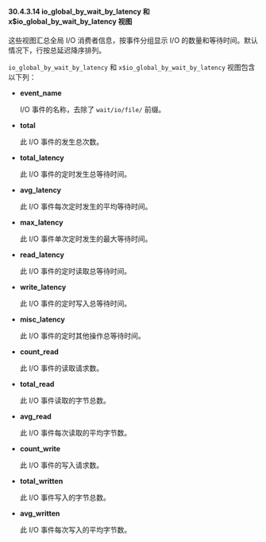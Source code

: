 #### 30.4.3.14 io_global_by_wait_by_latency 和 x$io_global_by_wait_by_latency 视图

这些视图汇总全局 I/O 消费者信息，按事件分组显示 I/O 的数量和等待时间。默认情况下，行按总延迟降序排列。

`io_global_by_wait_by_latency` 和 `x$io_global_by_wait_by_latency` 视图包含以下列：

- **event_name**

  I/O 事件的名称，去除了 `wait/io/file/` 前缀。

- **total**

  此 I/O 事件的发生总次数。

- **total_latency**

  此 I/O 事件的定时发生总等待时间。

- **avg_latency**

  此 I/O 事件每次定时发生的平均等待时间。

- **max_latency**

  此 I/O 事件单次定时发生的最大等待时间。

- **read_latency**

  此 I/O 事件的定时读取总等待时间。

- **write_latency**

  此 I/O 事件的定时写入总等待时间。

- **misc_latency**

  此 I/O 事件的定时其他操作总等待时间。

- **count_read**

  此 I/O 事件的读取请求数。

- **total_read**

  此 I/O 事件读取的字节总数。

- **avg_read**

  此 I/O 事件每次读取的平均字节数。

- **count_write**

  此 I/O 事件的写入请求数。

- **total_written**

  此 I/O 事件写入的字节总数。

- **avg_written**

  此 I/O 事件每次写入的平均字节数。